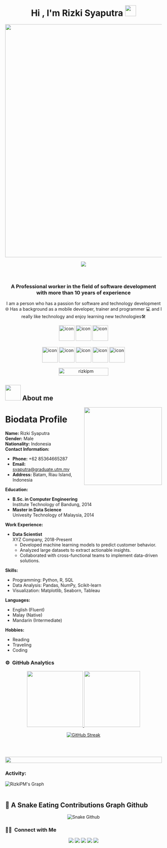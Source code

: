 <h1 align="center">Hi , I'm Rizki Syaputra <img src="https://media.giphy.com/media/hvRJCLFzcasrR4ia7z/giphy.gif" width="35"></h1>

<div align="center"><img src="https://github.com/drshahizan/research-design/blob/main/profile/batch2/rizkipm/images/IMG_20180630_104657.jpg" width="1000" height="750"></div>

<p align="center">
  <a href="https://github.com/rizkipm/readme-typing-svg"><img src="https://readme-typing-svg.herokuapp.com?font=Time+New+Roman&color=%5DAB1D&size=25&center=true&vCenter=true&width=600&height=100&lines=CEO+Founder+@udacoding;Data+Science+Magister+Student+@UTM;Project+Manager;Tech+Lead;Lecturer+@+Polytechnic+State+of+Padang;Always+learning+new+things"></a>
</p>

<br>
<h3 align="center">A Professional worker in the field of software development with more than 10 years of experience</h3>
<p align="center">I am a person who has a passion for software and technology development 🌐 Has a background as a mobile developer, trainer and programmer 💻 and I really like technology and enjoy learning new technologies🛠️</p>

<div align="center">
  <img src="https://techstack-generator.vercel.app/java-icon.svg" alt="icon" width="50" height="50" />
  <img src="https://techstack-generator.vercel.app/python-icon.svg" alt="icon" width="50" height="50" />
 <img src="https://techstack-generator.vercel.app/mysql-icon.svg" alt="icon" width="50" height="50" />
</div>
<br>

<div align="center">
  <img src="https://techstack-generator.vercel.app/docker-icon.svg" alt="icon" width="50" height="50" />
  <img src="https://techstack-generator.vercel.app/github-icon.svg" alt="icon" width="50" height="50" />
  <img src="https://techstack-generator.vercel.app/prettier-icon.svg" alt="icon" width="50" height="50" />
  <img src="https://techstack-generator.vercel.app/restapi-icon.svg" alt="icon" width="50" height="50" />
  <img src="https://techstack-generator.vercel.app/graphql-icon.svg" alt="icon" width="50" height="50" />
</div>

<p align="center"> 
	<img src="https://komarev.com/ghpvc/?username=rizkipm&label=Total%20Profile%20views&color=0047AB&style=plastic?" alt="rizkipm" height=25px, width=160px/> 
	
</p>

	
## <picture><img src = "https://github.com/drshahizan/research-design/blob/main/profile/batch2/rizkipm/images/about_me.gif?raw=true" width = 50px></picture> About me

<picture> <img align="right" src="https://github.com/drshahizan/research-design/blob/main/profile/batch2/rizkipm/images/Right_Side.gif?raw=true" width = 250px></picture>




# **Biodata Profile**

**Name:** Rizki Syaputra  
**Gender:** Male  
**Nationality:** Indonesia  
**Contact Information:**  
- **Phone:** +62 85364665287
- **Email:** syaputra@graduate.utm.my  
- **Address:** Batam, Riau Island, Indonesia  

**Education:**  
- **B.Sc. in Computer Engineering**  
  Institute Technology of Bandung, 2014
- **Master  in Data Science**  
  Univesity Technology of Malaysia, 2014

**Work Experience:**  
- **Data Scientist**  
  XYZ Company, 2018-Present  
  - Developed machine learning models to predict customer behavior.
  - Analyzed large datasets to extract actionable insights.
  - Collaborated with cross-functional teams to implement data-driven solutions.

**Skills:**  
- Programming: Python, R, SQL  
- Data Analysis: Pandas, NumPy, Scikit-learn  
- Visualization: Matplotlib, Seaborn, Tableau  

**Languages:**  
- English (Fluent)  
- Malay (Native)  
- Mandarin (Intermediate)  

**Hobbies:**  
- Reading  
- Traveling  
- Coding
  

### ⚙️ &nbsp;GitHub Analytics

<p align="center">
<a href="https://github.com/rizkipm">
  <img height="180em" src="https://github-readme-stats-eight-theta.vercel.app/api?username=rizkipm&show_icons=true&theme=algolia&include_all_commits=true&count_private=true"/>
  <img height="180em" src="https://github-readme-stats-eight-theta.vercel.app/api/top-langs/?username=rizkipm&layout=compact&langs_count=8&theme=algolia"/>
</a>
</p>

<div align="center">
 
[![GitHub Streak](https://streak-stats.demolab.com/?user=rizkipm&theme=midnight-purple)](https://git.io/streak-stats)

</div>

<br><br>

<img src="https://i.imgur.com/dBaSKWF.gif" height="20" width="100%">

<h3 align="left">Activity:</h3>

![RizkiPM's Graph](https://github-readme-activity-graph.vercel.app/graph?username=rizkipm&custom_title=Rizkipm's%20GitHub%20Activity%20Graph&bg_color=0D1117&color=7F3FBF&line=7F3FBF&point=7F3FBF&area_color=FFFFFF&title_color=FFFFFF&area=true)
<br><br>

## 🐍 A Snake Eating Contributions Graph Github
	
<p align = "center">
	<img src = "https://github.com/drshahizan/research-design/blob/main/profile/batch2/rizkipm/images/github-contribution-grid-snake.svg?" alt = "Snake Github"/>
</p>

### 🤝🏻 &nbsp;Connect with Me

<p align="center">
<a href="https://www.udacoding.com/"><img src="https://img.shields.io/badge/-udacoding.com-3423A6?style=flat&logo=Google-Chrome&logoColor=white"/></a>
<a href="https://www.linkedin.com/in/rizki-syaputra-082b2a7b/"><img src="https://img.shields.io/badge/-Rizki%20Syaputra%20-0077B5?style=flat&logo=Linkedin&logoColor=white"/></a>
<a href="mailto:syaputra@graduate.utm.my"><img src="https://img.shields.io/badge/-syaputra@graduate.utm.my-D14836?style=flat&logo=Gmail&logoColor=white"/></a>
<a href="https://www.instagram.com/rizkisyaputra17/"><img src="https://img.shields.io/badge/-@rizkisyaputra17-E4405F?style=flat&logo=Instagram&logoColor=white"/></a>
<a href="https://www.facebook.com/rizki.programmermuslim/"><img src="https://img.shields.io/badge/-@Rizki Syaputra-1877F2?style=flat&logo=Facebook&logoColor=white"/></a>

</p>
